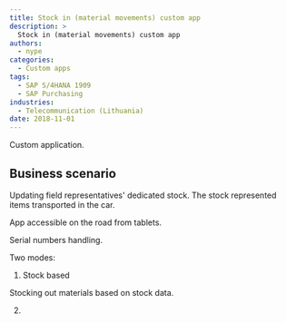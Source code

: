 ```yaml
---
title: Stock in (material movements) custom app
description: >
  Stock in (material movements) custom app
authors:
  - nype
categories:
  - Custom apps
tags:
  - SAP S/4HANA 1909
  - SAP Purchasing
industries:
  - Telecommunication (Lithuania)
date: 2018-11-01
---
```


<!-- more -->

Custom application.

## Business scenario

Updating field representatives' dedicated stock. The stock represented items transported in the car. 

App accessible on the road from tablets.

Serial numbers handling.

Two modes:
1. Stock based

Stocking out materials based on stock data.

2. 









